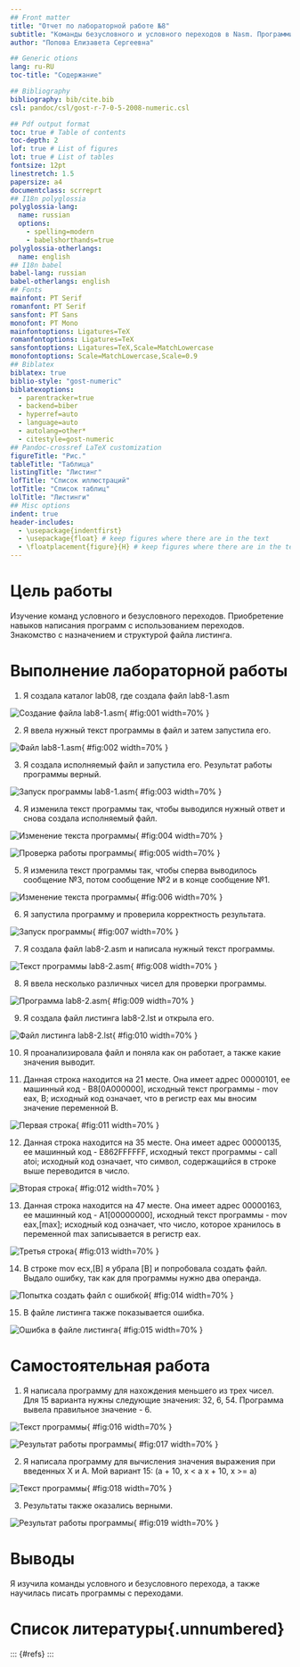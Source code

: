 ```yaml
---
## Front matter
title: "Отчет по лабораторной работе №8"
subtitle: "Команды безусловного и условного переходов в Nasm. Программирование ветвлений."
author: "Попова Елизавета Сергеевна"

## Generic otions
lang: ru-RU
toc-title: "Содержание"

## Bibliography
bibliography: bib/cite.bib
csl: pandoc/csl/gost-r-7-0-5-2008-numeric.csl

## Pdf output format
toc: true # Table of contents
toc-depth: 2
lof: true # List of figures
lot: true # List of tables
fontsize: 12pt
linestretch: 1.5
papersize: a4
documentclass: scrreprt
## I18n polyglossia
polyglossia-lang:
  name: russian
  options:
	- spelling=modern
	- babelshorthands=true
polyglossia-otherlangs:
  name: english
## I18n babel
babel-lang: russian
babel-otherlangs: english
## Fonts
mainfont: PT Serif
romanfont: PT Serif
sansfont: PT Sans
monofont: PT Mono
mainfontoptions: Ligatures=TeX
romanfontoptions: Ligatures=TeX
sansfontoptions: Ligatures=TeX,Scale=MatchLowercase
monofontoptions: Scale=MatchLowercase,Scale=0.9
## Biblatex
biblatex: true
biblio-style: "gost-numeric"
biblatexoptions:
  - parentracker=true
  - backend=biber
  - hyperref=auto
  - language=auto
  - autolang=other*
  - citestyle=gost-numeric
## Pandoc-crossref LaTeX customization
figureTitle: "Рис."
tableTitle: "Таблица"
listingTitle: "Листинг"
lofTitle: "Список иллюстраций"
lotTitle: "Список таблиц"
lolTitle: "Листинги"
## Misc options
indent: true
header-includes:
  - \usepackage{indentfirst}
  - \usepackage{float} # keep figures where there are in the text
  - \floatplacement{figure}{H} # keep figures where there are in the text
---
```


# Цель работы

Изучение команд условного и безусловного переходов. Приобретение навыков
написания программ с использованием переходов. Знакомство с назначением и
структурой файла листинга.


# Выполнение лабораторной работы

1) Я создала каталог lab08, где создала файл lab8-1.asm

![Создание файла lab8-1.asm](image/1.png){ #fig:001 width=70% }

2) Я ввела нужный текст программы в файл и затем запустила его.

![Файл lab8-1.asm](image/2.png){ #fig:002 width=70% }

3) Я создала исполняемый файл и запустила его. Результат работы программы верный.

![Запуск программы lab8-1.asm](image/3.png){ #fig:003 width=70% }

4) Я изменила текст программы так, чтобы выводился нужный ответ и снова создала исполняемый файл.

![Изменение текста программы](image/4.png){ #fig:004 width=70% }


![Проверка работы программы](image/5.png){ #fig:005 width=70% }

5) Я изменила текст программы так, чтобы сперва выводилось сообщение №3, потом сообщение №2 и в конце сообщение №1.

![Изменение текста программы](image/6.png){ #fig:006 width=70% }

6) Я запустила программу и проверила корректность результата.

![Запуск программы](image/7.png){ #fig:007 width=70% }

7) Я создала файл lab8-2.asm и написала нужный текст программы.

![Текст программы lab8-2.asm](image/8.png){ #fig:008 width=70% }

8) Я ввела несколько различных чисел для проверки программы.

![Программа lab8-2.asm](image/9.png){ #fig:009 width=70% }

9) Я создала файл листинга lab8-2.lst и открыла его.

![Файл листинга lab8-2.lst](image/10.png){ #fig:010 width=70% }

10) Я проанализировала файл и поняла как он работает, а также какие значения выводит.

11) Данная строка находится на 21 месте. Она имеет адрес 00000101, ее машинный код - B8[0A000000], исходный текст программы - mov eax, B; исходный код означает, что в регистр еах мы вносим значение переменной В.

![Первая строка](image/11.png){ #fig:011 width=70% }

12) Данная строка находится на 35 месте. Она имеет адрес 00000135, ее машинный код - E862FFFFFF, исходный текст программы - call atoi; исходный код означает, что символ, содержащийся в строке выше переводится в число.

![Вторая строка](image/12.png){ #fig:012 width=70% }

13) Данная строка находится на 47 месте. Она имеет адрес 00000163, ее машинный код - А1[00000000], исходный текст программы - mov eax,[max]; исходный код означает, что число, которое хранилось в переменной max записывается в регистр еах.

![Третья строка](image/13.png){ #fig:013 width=70% }

14) В строке mov eсx,[B] я убрала [B] и попробовала создать файл. Выдало ошибку, так как для программы нужно два операнда.

![Попытка создать файл с ошибкой](image/14.png){ #fig:014 width=70% }

15) В файле листинга также показывается ошибка.

![Ошибка в файле листинга](image/15.png){ #fig:015 width=70% }

# Самостоятельная работа

1) Я написала программу для нахождения меньшего из трех чисел. Для 15 варианта нужны следующие значения: 32, 6, 54. Программа вывела правильное значение - 6.

![Текст программы](image/16.png){ #fig:016 width=70% }


![Результат работы программы](image/17.png){ #fig:017 width=70% }

2) Я написала программу для вычисления значения выражения при введенных Х и А. Мой вариант 15: 
(а + 10, х < a
x + 10, x >= a)

![Текст программы](image/18.png){ #fig:018 width=70% }

3) Результаты также оказались верными.

![Результат работы программы](image/19.png){ #fig:019 width=70% }

# Выводы

Я изучила команды условного и безусловного перехода, а также научилась писать программы с переходами.

# Список литературы{.unnumbered}

::: {#refs}
:::
